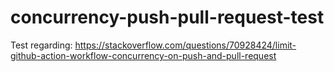 # concurrency-push-pull-request-test
Test regarding: https://stackoverflow.com/questions/70928424/limit-github-action-workflow-concurrency-on-push-and-pull-request
